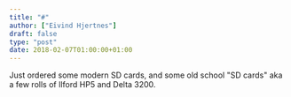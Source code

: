 ```yaml
---
title: "#"
author: ["Eivind Hjertnes"]
draft: false
type: "post"
date: 2018-02-07T01:00:00+01:00
---
```


Just ordered some modern SD cards, and some old school "SD cards" aka a
few rolls of Ilford HP5 and Delta 3200.
